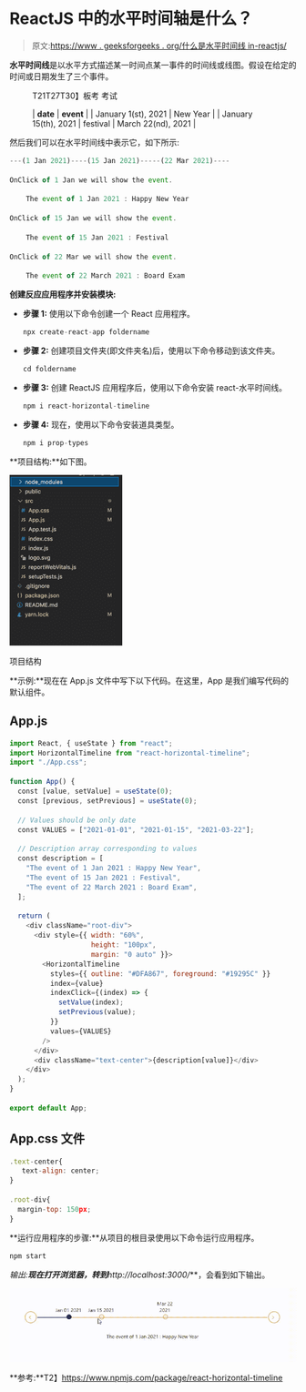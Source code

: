 # ReactJS 中的水平时间轴是什么？

> 原文:[https://www . geeksforgeeks . org/什么是水平时间线 in-reactjs/](https://www.geeksforgeeks.org/what-is-horizontal-timeline-in-reactjs/)

**水平时间线**是以水平方式描述某一时间点某一事件的时间线或线图。假设在给定的时间或日期发生了三个事件。

<figure class="table">T21T27T30】板考 考试

| **date** | **event** |
| January 1(st), 2021 | New Year |
| January 15(th), 2021 | festival | March 22(nd), 2021 |

</figure>

然后我们可以在水平时间线中表示它，如下所示:

```jsx
---(1 Jan 2021)----(15 Jan 2021)-----(22 Mar 2021)----

OnClick of 1 Jan we will show the event.    

    The event of 1 Jan 2021 : Happy New Year

OnClick of 15 Jan we will show the event.

    The event of 15 Jan 2021 : Festival

OnClick of 22 Mar we will show the event.

    The event of 22 March 2021 : Board Exam
```

**创建反应应用程序并安装模块:**

*   **步骤 1:** 使用以下命令创建一个 React 应用程序。

    ```jsx
    npx create-react-app foldername
    ```

*   **步骤 2:** 创建项目文件夹(即文件夹名)后，使用以下命令移动到该文件夹。

    ```jsx
    cd foldername
    ```

*   **步骤 3:** 创建 ReactJS 应用程序后，使用以下命令安装 react-水平时间线。

    ```jsx
    npm i react-horizontal-timeline
    ```

*   **步骤 4:** 现在，使用以下命令安装道具类型。

    ```jsx
    npm i prop-types
    ```

**项目结构:**如下图。

![](img/9e2a5dce4f478ce00041efc14775b16f.png)

项目结构

**示例:**现在在 App.js 文件中写下以下代码。在这里，App 是我们编写代码的默认组件。

## App.js

```jsx
import React, { useState } from "react";
import HorizontalTimeline from "react-horizontal-timeline";
import "./App.css";

function App() {
  const [value, setValue] = useState(0);
  const [previous, setPrevious] = useState(0);

  // Values should be only date
  const VALUES = ["2021-01-01", "2021-01-15", "2021-03-22"];

  // Description array corresponding to values
  const description = [
    "The event of 1 Jan 2021 : Happy New Year",
    "The event of 15 Jan 2021 : Festival",
    "The event of 22 March 2021 : Board Exam",
  ];

  return (
    <div className="root-div">
      <div style={{ width: "60%",
                    height: "100px", 
                    margin: "0 auto" }}>
        <HorizontalTimeline
          styles={{ outline: "#DFA867", foreground: "#19295C" }}
          index={value}
          indexClick={(index) => {
            setValue(index);
            setPrevious(value);
          }}
          values={VALUES}
        />
      </div>
      <div className="text-center">{description[value]}</div>
    </div>
  );
}

export default App;
```

## App.css 文件

```jsx
.text-center{
   text-align: center;
}

.root-div{
  margin-top: 150px;
}
```

**运行应用程序的步骤:**从项目的根目录使用以下命令运行应用程序。

```jsx
npm start
```

**输出:**现在打开浏览器，转到***http://localhost:3000/***，会看到如下输出。

![](img/59c298d58d11619b851f9d8672439fa6.png)

**参考:**T2】https://www.npmjs.com/package/react-horizontal-timeline
